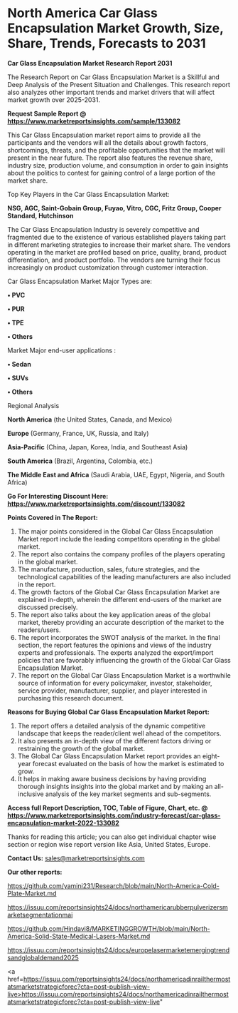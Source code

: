 # North America Car Glass Encapsulation Market Growth, Size, Share, Trends, Forecasts to 2031

<strong>Car Glass Encapsulation Market Research Report 2031</strong>

The Research Report on Car Glass Encapsulation Market is a Skillful and Deep Analysis of the Present Situation and Challenges. This research report also analyzes other important trends and market drivers that will affect market growth over 2025-2031.

<strong>Request Sample Report @ <a href=https://www.marketreportsinsights.com/sample/133082>https://www.marketreportsinsights.com/sample/133082</a></strong>

This Car Glass Encapsulation market report aims to provide all the participants and the vendors will all the details about growth factors, shortcomings, threats, and the profitable opportunities that the market will present in the near future. The report also features the revenue share, industry size, production volume, and consumption in order to gain insights about the politics to contest for gaining control of a large portion of the market share.

Top Key Players in the Car Glass Encapsulation Market:

<strong>NSG, AGC, Saint-Gobain Group, Fuyao, Vitro, CGC, Fritz Group, Cooper Standard, Hutchinson</strong>

The Car Glass Encapsulation Industry is severely competitive and fragmented due to the existence of various established players taking part in different marketing strategies to increase their market share. The vendors operating in the market are profiled based on price, quality, brand, product differentiation, and product portfolio. The vendors are turning their focus increasingly on product customization through customer interaction.

Car Glass Encapsulation Market Major Types are:

<strong>• PVC

• PUR

• TPE

• Others</strong>

Market Major end-user applications :

<strong>• Sedan

• SUVs

• Others</strong>

Regional Analysis

</u><strong><b>North America</b></strong> (the United States, Canada, and Mexico)

<strong><b>Europe </b></strong>(Germany, France, UK, Russia, and Italy)

<strong><b>Asia-Pacific</b></strong> (China, Japan, Korea, India, and Southeast Asia)

<strong><b>South America</b></strong> (Brazil, Argentina, Colombia, etc.)

<strong><b>The Middle East and Africa</b></strong> (Saudi Arabia, UAE, Egypt, Nigeria, and South Africa)

<strong>Go For Interesting Discount Here: <a href=https://www.marketreportsinsights.com/discount/133082>https://www.marketreportsinsights.com/discount/133082</a></strong>

<strong>Points Covered in The Report:</strong>
<ol>
  <li>The major points considered in the Global Car Glass Encapsulation Market report include the leading competitors operating in the global market.</li>
  <li>The report also contains the company profiles of the players operating in the global market.</li>
  <li>The manufacture, production, sales, future strategies, and the technological capabilities of the leading manufacturers are also included in the report.</li>
  <li>The growth factors of the Global Car Glass Encapsulation Market are explained in-depth, wherein the different end-users of the market are discussed precisely.</li>
  <li>The report also talks about the key application areas of the global market, thereby providing an accurate description of the market to the readers/users.</li>
  <li>The report incorporates the SWOT analysis of the market. In the final section, the report features the opinions and views of the industry experts and professionals. The experts analyzed the export/import policies that are favorably influencing the growth of the Global Car Glass Encapsulation Market.</li>
  <li>The report on the Global Car Glass Encapsulation Market is a worthwhile source of information for every policymaker, investor, stakeholder, service provider, manufacturer, supplier, and player interested in purchasing this research document.</li>
</ol>
<strong>Reasons for Buying Global Car Glass Encapsulation Market Report:</strong>

<ol>
  <li>The report offers a detailed analysis of the dynamic competitive landscape that keeps the reader/client well ahead of the competitors.</li>
  <li>It also presents an in-depth view of the different factors driving or restraining the growth of the global market.</li>
  <li>The Global Car Glass Encapsulation Market report provides an eight-year forecast evaluated on the basis of how the market is estimated to grow.</li>
  <li>It helps in making aware business decisions by having providing thorough insights insights into the global market and by making an all-inclusive analysis of the key market segments and sub-segments.</li>
</ol>
<strong>Access full Report Description, TOC, Table of Figure, Chart, etc. @ <a href=https://www.marketreportsinsights.com/industry-forecast/car-glass-encapsulation-market-2022-133082>https://www.marketreportsinsights.com/industry-forecast/car-glass-encapsulation-market-2022-133082</a></strong>


Thanks for reading this article; you can also get individual chapter wise section or region wise report version like Asia, United States, Europe.

<strong>Contact Us:</strong>
sales@marketreportsinsights.com

<strong>Our other reports:</strong>

<a href=https://github.com/yamini231/Research/blob/main/North-America-Cold-Plate-Market.md>https://github.com/yamini231/Research/blob/main/North-America-Cold-Plate-Market.md</a>

<a href=https://issuu.com/reportsinsights24/docs/northamericarubberpulverizersmarketsegmentationmai>https://issuu.com/reportsinsights24/docs/northamericarubberpulverizersmarketsegmentationmai</a>

<a href=https://github.com/Hindavi8/MARKETINGGROWTH/blob/main/North-America-Solid-State-Medical-Lasers-Market.md>https://github.com/Hindavi8/MARKETINGGROWTH/blob/main/North-America-Solid-State-Medical-Lasers-Market.md</a>

<a href=https://issuu.com/reportsinsights24/docs/europelasermarketemergingtrendsandglobaldemand2025>https://issuu.com/reportsinsights24/docs/europelasermarketemergingtrendsandglobaldemand2025</a>

<a href=https://issuu.com/reportsinsights24/docs/northamericadinrailthermostatsmarketstrategicforec?cta=post-publish-view-live>https://issuu.com/reportsinsights24/docs/northamericadinrailthermostatsmarketstrategicforec?cta=post-publish-view-live</a>"
